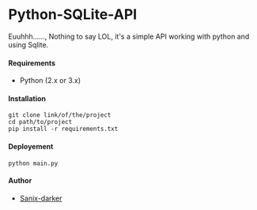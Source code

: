 # Python-SQLite-API

Euuhhh......,
Nothing to say LOL, it's a simple API working with python and using Sqlite.

#### Requirements

- Python (2.x or 3.x)

#### Installation

```shell
git clone link/of/the/project
cd path/to/project
pip install -r requirements.txt
```

#### Deployement

```shell
python main.py
```

#### Author

- [Sanix-darker](https://github.com/sanix-darker)